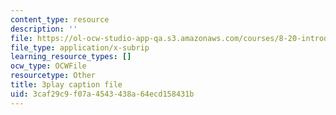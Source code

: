 ```yaml
---
content_type: resource
description: ''
file: https://ol-ocw-studio-app-qa.s3.amazonaws.com/courses/8-20-introduction-to-special-relativity-january-iap-2021/3caf29c9f07a4543438a64ecd158431b_ka99Wu1VlVo.srt
file_type: application/x-subrip
learning_resource_types: []
ocw_type: OCWFile
resourcetype: Other
title: 3play caption file
uid: 3caf29c9-f07a-4543-438a-64ecd158431b
---
```


